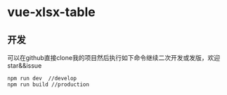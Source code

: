 # vue-xlsx-table

## 开发
可以在github直接clone我的项目然后执行如下命令继续二次开发或发版，欢迎star&&issue
```
npm run dev  //develop
npm run build //production
```


